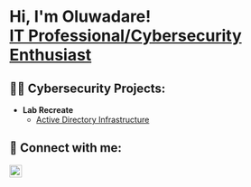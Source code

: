 <h1>Hi, I'm Oluwadare! <br/> <a href="https://www.linkedin.com/in/oluwadareb/"> IT Professional/Cybersecurity Enthusiast</a>


<h2>👨‍💻 Cybersecurity Projects:</h2>

- <b>Lab Recreate</b>
  - [Active Directory Infrastructure](https://github.com/ActiveDirectoryWindowsServer22)


<h2> 🤳 Connect with me:</h2>

[<img align="left" alt="OluwadareBankole | LinkedIn" width="22px" src="https://cdn.jsdelivr.net/npm/simple-icons@v3/icons/linkedin.svg" />][linkedin]


[linkedin]: https://www.linkedin.com/in/oluwadareb/


<!--

Here are some ideas to get you started:

- 🔭 I’m currently working on ...
- 🌱 I’m currently learning ...
- 👯 I’m looking to collaborate on ...
- 🤔 I’m looking for help with ...
- 💬 Ask me about ...
- 📫 How to reach me: ...
- 😄 Pronouns: ...
- ⚡ Fun fact: ...
-->
